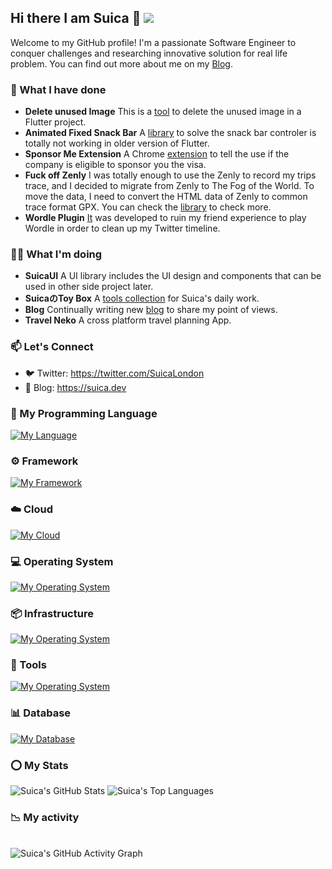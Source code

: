 ## Hi there I am Suica 👋 ![](https://visitor-badge.laobi.icu/badge?page_id=SuicaLondon.SuicaLondon)

Welcome to my GitHub profile! I'm a passionate Software Engineer to conquer challenges and researching innovative solution for real life problem. You can find out more about me on my [Blog](https://suica.dev).

### 💼 What I have done 

- **Delete unused Image** This is a [tool](https://pub.dev/packages/delete_unused_image) to delete the unused image in a Flutter project.
- **Animated Fixed Snack Bar** A [library](https://pub.dev/packages/animated_fixed_snack_bar) to solve the snack bar controler is totally not working in older version of Flutter.
- **Sponsor Me Extension** A Chrome [extension](https://github.com/SuicaLondon/sponsor-me) to tell the use if the company is eligible to sponsor you the visa.
- **Fuck off Zenly** I was totally enough to use the Zenly to record my trips trace, and I decided to migrate from Zenly to The Fog of the World. To move the data, I need to convert the HTML data of Zenly to common trace format GPX. You can check the [library](https://github.com/SuicaLondon/FuckoffZenly) to check more.
- **Wordle Plugin** [It](https://github.com/SuicaLondon/WordlePluginChrome) was developed to ruin my friend experience to play Wordle in order to clean up my Twitter timeline.
  
### 👨‍💻 What I'm doing

- **SuicaUI** A UI library includes the UI design and components that can be used in other side project later.
- **SuicaのToy Box** A [tools collection](https://suica-no-toy-box.vercel.app/) for Suica's daily work.
- **Blog** Continually writing new [blog](https://suica.dev/blogs) to share my point of views.
- **Travel Neko** A cross platform travel planning App.

### 📫 Let's Connect

- 🐦 Twitter: https://twitter.com/SuicaLondon
- 📖 Blog: https://suica.dev

### 📖 My Programming Language

[![My Language](https://skillicons.dev/icons?i=html,css,js,ts,dart,sass,less,go,py,nodejs,deno,swift,rust,java)](https://skillicons.dev)

### ⚙️ Framework

[![My Framework](https://skillicons.dev/icons?i=react,tailwind,flutter,redux,emotion,express,nestjs,fastapi,flask,django,jest,jquery,prisma)](https://skillicons.dev)

### ☁️ Cloud 

[![My Cloud](https://skillicons.dev/icons?i=aws,gcp,firebase,cloudflare,heroku)](https://skillicons.dev)

### 💻 Operating System

[![My Operating System](https://skillicons.dev/icons?i=apple,linux)](https://skillicons.dev)

### 📦 Infrastructure

[![My Operating System](https://skillicons.dev/icons?i=git,npm,pnpm,yarn,webpack,babel,docker,jenkins,nginx,wasm)](https://skillicons.dev)

### 🔧 Tools

[![My Operating System](https://skillicons.dev/icons?i=vscode,figma,github,gitlab,postman,sentry,markdown,latex,androidstudio,idea,webstorm,matlab)](https://skillicons.dev)

### 📊 Database

[![My Database](https://skillicons.dev/icons?i=postgres,mysql,sqlite,redis,mongodb)](https://skillicons.dev)

### ⭕️ My Stats
<div>
  <img 
    src="https://github-readme-stats-neon-three-53.vercel.app/api?username=SuicaLondon&show_icons=true&theme=dark&show_owner=true" 
    alt="Suica's GitHub Stats" 
  />
  <img 
    src="https://github-readme-stats-neon-three-53.vercel.app/api/top-langs/?username=SuicaLondon&layout=compact&theme=dark&show_owner=true" 
    alt="Suica's Top Languages" 
  />
</div>

### 📉 My activity
<br/>

<div>
  <img 
    src="https://github-readme-activity-graph-ochre-omega.vercel.app/graph?username=SuicaLondon&theme=dracula" 
    alt="Suica's GitHub Activity Graph" 
  />
</div>

